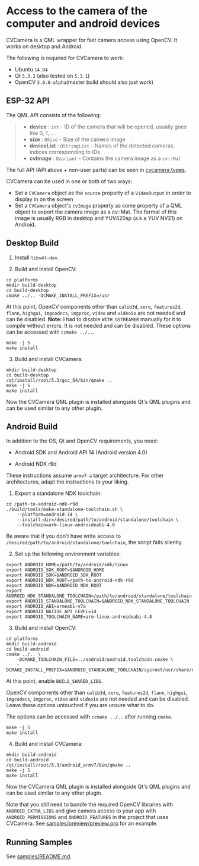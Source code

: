 Access to the camera of the computer and android devices
============

CVCamera is a QML wrapper for fast camera access using OpenCV. It works on desktop and Android.

The following is required for CVCamera to work:

  - Ubuntu `14.04`
  - Qt `5.3.2` (also tested on `5.3.1`)
  - OpenCV `3.0.0-alpha`(master build should also just work)

ESP-32 API
-------

The QML API consists of the following:

>  - **device** : `int` - ID of the camera that will be opened, usually goes like 0, 1, ...
>  - **size** : `QSize` - Size of the camera image
>  - **deviceList** : `QStringList` - Names of the detected cameras, indices corresponding to IDs
>  - **cvImage** : `QVariant` - Contains the camera image as a `cv::Mat`

The full API (API above + non-user parts) can be seen in [cvcamera.types](cvcamera.types).

CVCamera can be used in one or both of two ways:

  - Set a `CVCamera` object as the `source` property of a `VideoOutput` in order to display in on the screen
  - Set a `CVCamera` object's `cvImage` property as some property of a QML object to export the camera image as a cv::Mat. The format of this image is usually RGB in desktop and YUV420sp (a.k.a YUV NV21) on Android.

Desktop Build
-------------

1. Install `libv4l-dev`.

2. Build and install OpenCV:

  ```
  cd platforms
  mkdir build-desktop
  cd build-desktop
  cmake ../.. -DCMAKE_INSTALL_PREFIX=/usr
  ```

  At this point, OpenCV components other than `calib3d`, `core`, `features2d`, `flann`, `highgui`, `imgcodecs`, `imgproc`, `video` and `videoio` are not needed and can be disabled. **Note:** I had to disable `WITH_GSTREAMER` manually for it to compile without errors. It is not needed and can be disabled. These options can be accessed with `ccmake ../..`.

  ```
  make -j 5
  make install
  ```

3. Build and install CVCamera:

  ```
  mkdir build-desktop
  cd build-desktop
  /qt/install/root/5.3/gcc_64/bin/qmake ..
  make -j 5
  make install
  ```

  Now the CVCamera QML plugin is installed alongside Qt's QML plugins and can be used similar to any other plugin.

Android Build
-------------

In addition to the OS, Qt and OpenCV requirements, you need:

  - Android SDK and Android API 14 (Android version 4.0)

  - Android NDK r9d

These instructions assume `armv7-a` target architecture. For other architectures, adapt the instructions to your liking.

1. Export a standalone NDK toolchain:

  ```
  cd /path-to-android-ndk-r9d
  ./build/tools/make-standalone-toolchain.sh \
      --platform=android-14 \
      --install-dir=/desired/path/to/android/standalone/toolchain \
      --toolchain=arm-linux-androideabi-4.8
  ```

  Be aware that if you don't have write access to `/desired/path/to/android/standalone/toolchain`, the script fails silently.

2. Set up the following environment variables:

  ```
  export ANDROID_HOME=/path/to/android/sdk/linux
  export ANDROID_SDK_ROOT=$ANDROID_HOME
  export ANDROID_SDK=$ANDROID_SDK_ROOT
  export ANDROID_NDK_ROOT=/path-to-android-ndk-r9d
  export ANDROID_NDK=$ANDROID_NDK_ROOT
  export ANDROID_NDK_STANDALONE_TOOLCHAIN=/path/to/android/standalone/toolchain
  export ANDROID_STANDALONE_TOOLCHAIN=$ANDROID_NDK_STANDALONE_TOOLCHAIN
  export ANDROID_ABI=armeabi-v7a
  export ANDROID_NATIVE_API_LEVEL=14
  export ANDROID_TOOLCHAIN_NAME=arm-linux-androideabi-4.8
  ```

3. Build and install OpenCV:

  ```
  cd platforms
  mkdir build-android
  cd build-android
  cmake ../.. \
      -DCMAKE_TOOLCHAIN_FILE=../android/android.toolchain.cmake \
      -DCMAKE_INSTALL_PREFIX=$ANDROID_STANDALONE_TOOLCHAIN/sysroot/usr/share/opencv/
  ```

  At this point, enable `BUILD_SHARED_LIBS`.

  OpenCV components other than `calib3d`, `core`, `features2d`, `flann`, `highgui`, `imgcodecs`, `imgproc`, `video` and `videoio` are not needed and can be disabled. Leave these options untouched if you are unsure what to do.

  The options can be accessed with `ccmake ../..` after running `cmake`.


  ```
  make -j 5
  make install
  ```

4. Build and install CVCamera:

  ```
  mkdir build-android
  cd build-android
  /qt/install/root/5.3/android_armv7/bin/qmake ..
  make -j 5
  make install
  ```

  Now the CVCamera QML plugin is installed alongside Qt's QML plugins and can be used similar to any other plugin.
  
  Note that you still need to bundle the required OpenCV libraries with `ANDROID_EXTRA_LIBS` and give camera access to your app with `ANDROID_PERMISSIONS` and `ANDROID_FEATURES` in the project that uses CVCamera. See [samples/preview/preview.pro](samples/preview/preview.pro) for an example.

Running Samples
---------------

See [samples/README.md](samples/README.md).

